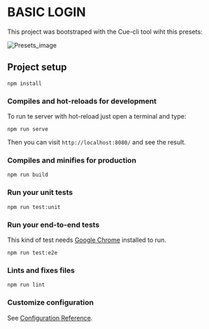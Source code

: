 # BASIC LOGIN

This project was bootstraped with the Cue-cli tool wiht this presets:

![Presets_image](<![vue-cli-presets3](https://user-images.githubusercontent.com/27022503/88460284-5d5f4980-ce9b-11ea-926d-ac92b60c33bd.png)>)

## Project setup

```
npm install
```

### Compiles and hot-reloads for development

To run te server with hot-reload just open a terminal and type:

```
npm run serve
```

Then you can visit `http://localhost:8080/` and see the result.

### Compiles and minifies for production

```
npm run build
```

### Run your unit tests

```
npm run test:unit
```

### Run your end-to-end tests

This kind of test needs [Google Chrome](https://www.google.com.mx/chrome/?brand=CHBD&gclid=EAIaIQobChMIrvuj4tXo6gIVhbp3Ch02PAFIEAAYASAAEgJjHPD_BwE&gclsrc=aw.ds) installed to run.

```
npm run test:e2e
```

### Lints and fixes files

```
npm run lint
```

### Customize configuration

See [Configuration Reference](https://cli.vuejs.org/config/).
